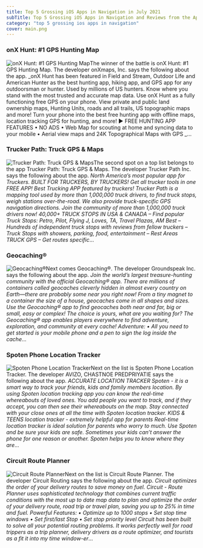 ```yaml
---
title: Top 5 Grossing iOS Apps in Navigation in July 2021
subTitle: Top 5 Grossing iOS Apps in Navigation and Reviews from the AppStore in July 2021.
category: "top 5 grossing ios apps in navigation"
cover: main.png
---
```


### onX Hunt: #1 GPS Hunting Map

![onX Hunt: #1 GPS Hunting Map](https://is3-ssl.mzstatic.com/image/thumb/Purple115/v4/84/07/66/84076680-f8a2-0c8e-9b03-3f80c61b9053/AppIcon-Hunt-0-1x_U007emarketing-0-7-0-85-220.png/100x100bb.png)The winner of the battle is onX Hunt: #1 GPS Hunting Map. The developer onXmaps, Inc. says the following about the app. _onX Hunt has been featured in Field and Stream, Outdoor Life and American Hunter as the best hunting app, hiking app, and GPS app for any outdoorsman or hunter. Used by millions of US hunters.  Know where you stand with the most trusted and accurate map data. Use onX Hunt as a fully functioning free GPS on your phone. View private and public land ownership maps, Hunting Units, roads and all trails, US topographic maps and more! Turn your phone into the best free hunting app with offline maps, location tracking GPS for hunting, and more!  ▶ FREE HUNTING APP FEATURES  • NO ADS • Web Map for scouting at home and syncing data to your mobile • Aerial view maps and 24K Topographical Maps with GPS _...

### Trucker Path: Truck GPS & Maps

![Trucker Path: Truck GPS & Maps](https://is1-ssl.mzstatic.com/image/thumb/Purple125/v4/94/2d/9d/942d9d24-197f-73c6-909f-b21dddda57df/AppIcon-0-0-1x_U007emarketing-0-0-0-7-0-0-sRGB-0-0-0-GLES2_U002c0-512MB-85-220-0-0.png/100x100bb.png)The second spot on a top list belongs to the app Trucker Path: Truck GPS & Maps. The developer Trucker Path Inc. says the following about the app. _North America’s most popular app for Truckers. BUILT FOR TRUCKERS, BY TRUCKERS! Get all trucker tools in one FREE APP! Best Trucking APP featured by truckers! Trucker Path is a mapping tool used by more than 1,000,000 truck drivers, to find truck stops, weigh stations over-the-road. We also provide truck-specific GPS navigation directions. Join the community of more than 1,000,000 truck drivers now!  40,000+ TRUCK STOPS IN USA & CANADA – Find popular Truck Stops: Petro, Pilot, Flying J, Loves, TA, Travel Plazas, AM Best – Hundreds of independent truck stops with reviews from fellow truckers – Truck Stops with showers, parking, food, entertainment – Rest Areas  TRUCK GPS – Get routes specific_...

### Geocaching®

![Geocaching®](https://is2-ssl.mzstatic.com/image/thumb/Purple115/v4/1b/4f/f1/1b4ff1fa-8b57-c424-a8a3-674ecd1decd2/AppIcon-0-0-1x_U007emarketing-0-0-0-7-0-0-sRGB-0-0-0-GLES2_U002c0-512MB-85-220-0-0.png/100x100bb.png)Next comes Geocaching®. The developer Groundspeak Inc. says the following about the app. _Join the world’s largest treasure-hunting community with the official Geocaching® app. There are millions of containers called geocaches cleverly hidden in almost every country on Earth—there are probably some near you right now!   From a tiny magnet to a container the size of a house, geocaches come in all shapes and sizes. Use the Geocaching® app to find geocaches both near and far, big or small, easy or complex! The choice is yours, what are you waiting for?  The Geocaching® app enables players everywhere to find adventure, exploration, and community at every cache!  Adventure:  • All you need to get started is your mobile phone and a pen to sign the log inside the cache_...

### Spoten Phone Location Tracker

![Spoten Phone Location Tracker](https://is2-ssl.mzstatic.com/image/thumb/Purple125/v4/c9/a8/44/c9a84455-5b65-4265-801e-97bedd5e2c99/AppIcon-0-0-1x_U007emarketing-0-0-0-7-0-0-sRGB-0-0-0-GLES2_U002c0-512MB-85-220-0-0.png/100x100bb.png)Next on the list is Spoten Phone Location Tracker. The developer AVIZO, CHASTNOE PREDPRIYATIE says the following about the app. _ACCURATE LOCATION TRACKER  Spoten - it is a smart way to track your friends, kids and family members location. By using Spoten location tracking app you can know the real-time whereabouts of loved ones. You add people you want to track, and if they accept, you can then see their whereabouts on the map. Stay connected with your close ones at all the time with Spoten location tracker.  KIDS & TEENS location tracker - extremely helpful app for parents  Real-time location tracker is ideal solution for parents who worry to much. Use Spoten and be sure your kids are safe. Sometimes your kids can’t answer the phone for one reason or another. Spoten helps you to know where they are_...

### Circuit Route Planner

![Circuit Route Planner](https://is5-ssl.mzstatic.com/image/thumb/Purple125/v4/82/e7/a8/82e7a81c-6b38-3bb0-0c14-11d3d75e8473/AppIcon-0-1x_U007emarketing-0-10-0-0-85-220-0.png/100x100bb.png)Next on the list is Circuit Route Planner. The developer Circuit Routing says the following about the app. _Circuit optimizes the order of your delivery routes to save money on fuel.  Circuit - Route Planner uses sophisticated technology that combines current traffic conditions with the most up to date map data to plan and optimize the order of your delivery route, road trip or travel plan, saving you up to 25% in time and fuel.  Powerful Features:  • Optimize up to 1000 stops • Set stop time windows • Set first/last Stop • Set stop priority level  Circuit has been built to solve all your potential routing problems. It works perfectly well for road trippers as a trip planner, delivery drivers as a route optimizer, and tourists as a fit it into my time window-er_...

